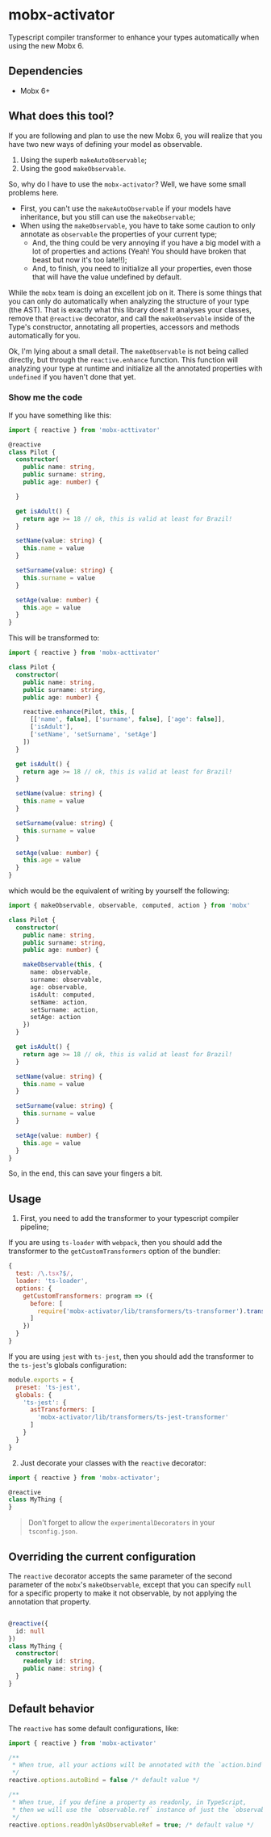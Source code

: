 # mobx-activator

Typescript compiler transformer to enhance your types automatically when using the new Mobx 6.

## Dependencies

- Mobx 6+

## What does this tool?

If you are following and plan to use the new Mobx 6, you will realize that you have two new ways of defining your model as observable.

1. Using the superb `makeAutoObservable`;
2. Using the good `makeObservable`.

So, why do I have to use the `mobx-activator`? Well, we have some small problems here.

- First, you can't use the `makeAutoObservable` if your models have inheritance, but you still can use the `makeObservable`;
- When using the `makeObservable`, you have to take some caution to only annotate as `observable` the properties of your current type;
  - And, the thing could be very annoying if you have a big model with a lot of properties and actions (Yeah! You should have broken that beast but now it's too late!!);
  - And, to finish, you need to initialize all your properties, even those that will have the value undefined by default.

While the `mobx` team is doing an excellent job on it. There is some things that you can only do automatically when analyzing the structure of your type (the AST). That is exactly what this library does! It analyses your classes, remove that `@reactive` decorator, and call the `makeObservable` inside of the Type's constructor, annotating all properties, accessors and methods automatically for you.

Ok, I'm lying about a small detail. The `makeObservable` is not being called directly, but through the `reactive.enhance` function. This function will analyzing your type at runtime and initialize all the annotated properties with `undefined` if you haven't done that yet.

### Show me the code

If you have something like this:

```typescript
import { reactive } from 'mobx-acttivator'

@reactive
class Pilot {
  constructor(
    public name: string,
    public surname: string,
    public age: number) {

  }

  get isAdult() {
    return age >= 18 // ok, this is valid at least for Brazil!
  }

  setName(value: string) {
    this.name = value
  }

  setSurname(value: string) {
    this.surname = value
  }

  setAge(value: number) {
    this.age = value
  }
}
```

This will be transformed to:

```typescript
import { reactive } from 'mobx-acttivator'

class Pilot {
  constructor(
    public name: string,
    public surname: string,
    public age: number) {

    reactive.enhance(Pilot, this, [
      [['name', false], ['surname', false], ['age': false]],
      ['isAdult'],
      ['setName', 'setSurname', 'setAge']
    ])
  }

  get isAdult() {
    return age >= 18 // ok, this is valid at least for Brazil!
  }

  setName(value: string) {
    this.name = value
  }

  setSurname(value: string) {
    this.surname = value
  }

  setAge(value: number) {
    this.age = value
  }
}
```

which would be the equivalent of writing by yourself the following:

```typescript
import { makeObservable, observable, computed, action } from 'mobx'

class Pilot {
  constructor(
    public name: string,
    public surname: string,
    public age: number) {

    makeObservable(this, {
      name: observable,
      surname: observable,
      age: observable,
      isAdult: computed,
      setName: action,
      setSurname: action,
      setAge: action
    })
  }

  get isAdult() {
    return age >= 18 // ok, this is valid at least for Brazil!
  }

  setName(value: string) {
    this.name = value
  }

  setSurname(value: string) {
    this.surname = value
  }

  setAge(value: number) {
    this.age = value
  }
}
```

So, in the end, this can save your fingers a bit.

## Usage

1. First, you need to add the transformer to your typescript compiler pipeline;

If you are using `ts-loader` with `webpack`, then you should add the transformer to the `getCustomTransformers` option of the bundler:

```javascript
{
  test: /\.tsx?$/,
  loader: 'ts-loader',
  options: {
    getCustomTransformers: program => ({
      before: [
        require('mobx-activator/lib/transformers/ts-transformer').transform()
      ]
    })
  }
}
```

If you are using `jest` with `ts-jest`, then you should add the transformer to the `ts-jest`'s globals configuration:

```javascript
module.exports = {
  preset: 'ts-jest',
  globals: {
    'ts-jest': {
      astTransformers: [
        'mobx-activator/lib/transformers/ts-jest-transformer'
      ]
    }
  }
}
```

2. Just decorate your classes with the `reactive` decorator:

```typescript
import { reactive } from 'mobx-activator';

@reactive
class MyThing {
}
```

> Don't forget to allow the `experimentalDecorators` in your `tsconfig.json`.

## Overriding the current configuration

The `reactive` decorator accepts the same parameter of the second parameter of the `mobx`'s `makeObservable`, except that you can specify `null` for a specific property to make it not observable, by not applying the annotation that property.

```typescript

@reactive({
  id: null
})
class MyThing {
  constructor(
    readonly id: string,
    public name: string) {
  }
}

```

## Default behavior

The `reactive` has some default configurations, like:

```typescript
import { reactive } from 'mobx-activator'

/**
 * When true, all your actions will be annotated with the `action.bind` by default.
 */
reactive.options.autoBind = false /* default value */

/**
 * When true, if you define a property as readonly, in TypeScript,
 * then we will use the `observable.ref` instance of just the `observable`.
 */
reactive.options.readOnlyAsObservableRef = true; /* default value */
```
